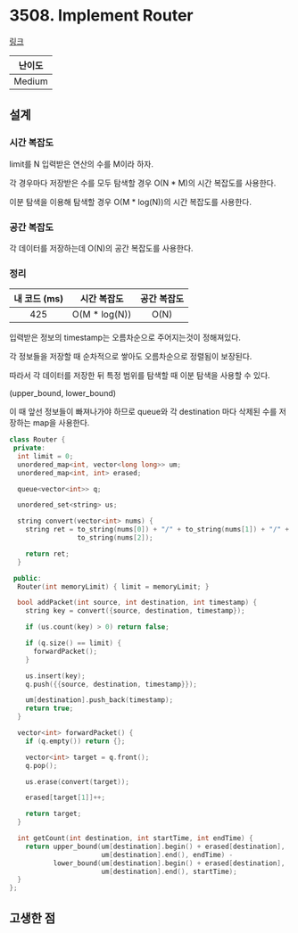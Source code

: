 # 3508. Implement Router

[링크](https://leetcode.com/problems/implement-router/description/)

| 난이도 |
| :----: |
| Medium |

## 설계

### 시간 복잡도

limit를 N 입력받은 연산의 수를 M이라 하자.

각 경우마다 저장받은 수를 모두 탐색할 경우 O(N \* M)의 시간 복잡도를 사용한다.

이분 탐색을 이용해 탐색할 경우 O(M \* log(N))의 시간 복잡도를 사용한다.

### 공간 복잡도

각 데이터를 저장하는데 O(N)의 공간 복잡도를 사용한다.

### 정리

| 내 코드 (ms) |  시간 복잡도   | 공간 복잡도 |
| :----------: | :------------: | :---------: |
|     425      | O(M \* log(N)) |    O(N)     |

입력받은 정보의 timestamp는 오름차순으로 주어지는것이 정해져있다.

각 정보들을 저장할 때 순차적으로 쌓아도 오름차순으로 정렬됨이 보장된다.

따라서 각 데이터를 저장한 뒤 특정 범위를 탐색할 때 이분 탐색을 사용할 수 있다.

(upper_bound, lower_bound)

이 때 앞선 정보들이 빠져나가야 하므로 queue와 각 destination 마다 삭제된 수를 저장하는 map을 사용한다.

```cpp
class Router {
 private:
  int limit = 0;
  unordered_map<int, vector<long long>> um;
  unordered_map<int, int> erased;

  queue<vector<int>> q;

  unordered_set<string> us;

  string convert(vector<int> nums) {
    string ret = to_string(nums[0]) + "/" + to_string(nums[1]) + "/" +
                 to_string(nums[2]);

    return ret;
  }

 public:
  Router(int memoryLimit) { limit = memoryLimit; }

  bool addPacket(int source, int destination, int timestamp) {
    string key = convert({source, destination, timestamp});

    if (us.count(key) > 0) return false;

    if (q.size() == limit) {
      forwardPacket();
    }

    us.insert(key);
    q.push({{source, destination, timestamp}});

    um[destination].push_back(timestamp);
    return true;
  }

  vector<int> forwardPacket() {
    if (q.empty()) return {};

    vector<int> target = q.front();
    q.pop();

    us.erase(convert(target));

    erased[target[1]]++;

    return target;
  }

  int getCount(int destination, int startTime, int endTime) {
    return upper_bound(um[destination].begin() + erased[destination],
                       um[destination].end(), endTime) -
           lower_bound(um[destination].begin() + erased[destination],
                       um[destination].end(), startTime);
  }
};
```

## 고생한 점
